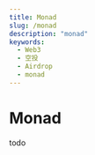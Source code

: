 ```yaml
---
title: Monad
slug: /monad
description: "monad"
keywords:
  - Web3
  - 空投
  - Airdrop
  - monad
---
```


# Monad

todo